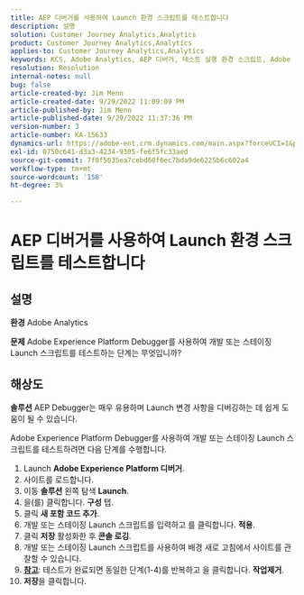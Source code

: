 ```yaml
---
title: AEP 디버거를 사용하여 Launch 환경 스크립트를 테스트합니다
description: 설명
solution: Customer Journey Analytics,Analytics
product: Customer Journey Analytics,Analytics
applies-to: Customer Journey Analytics,Analytics
keywords: KCS, Adobe Analytics, AEP 디버거, 테스트 실행 환경 스크립트, Adobe Experience Platform, 방법
resolution: Resolution
internal-notes: null
bug: false
article-created-by: Jim Menn
article-created-date: 9/29/2022 11:09:09 PM
article-published-by: Jim Menn
article-published-date: 9/29/2022 11:37:36 PM
version-number: 3
article-number: KA-15633
dynamics-url: https://adobe-ent.crm.dynamics.com/main.aspx?forceUCI=1&pagetype=entityrecord&etn=knowledgearticle&id=82e3aeb3-4b40-ed11-9db1-0022480866ad
exl-id: 0750c641-d3a3-4234-9305-fe6f5fc33aed
source-git-commit: 7f0f5035ea7cebd60f6ec7bda9de6225b6c602a4
workflow-type: tm+mt
source-wordcount: '158'
ht-degree: 3%

---
```


# AEP 디버거를 사용하여 Launch 환경 스크립트를 테스트합니다

## 설명


<b>환경</b>
Adobe Analytics

<b>문제</b>
Adobe Experience Platform Debugger를 사용하여 개발 또는 스테이징 Launch 스크립트를 테스트하는 단계는 무엇입니까?


## 해상도


<b>솔루션</b>
AEP Debugger는 매우 유용하며 Launch 변경 사항을 디버깅하는 데 쉽게 도움이 될 수 있습니다.

Adobe Experience Platform Debugger를 사용하여 개발 또는 스테이징 Launch 스크립트를 테스트하려면 다음 단계를 수행합니다.

1. Launch <b>Adobe Experience Platform 디버거</b>.
2. 사이트를 로드합니다.
3. 이동 <b>솔루션</b> 왼쪽 탐색  <b>Launch</b>.
4. 을(를) 클릭합니다. <b>구성</b> 탭.
5. 클릭 <b>새 포함 코드 추가</b>.
6. 개발 또는 스테이징 Launch 스크립트를 입력하고 를 클릭합니다. <b>적용</b>.
7. 클릭 <b>저장</b> 활성화한 후 <b>콘솔 로깅</b>.
8. 개발 또는 스테이징 Launch 스크립트를 사용하여 배경 새로 고침에서 사이트를 관찰할 수 있습니다.
9. <b><u>참고</u></b>: 테스트가 완료되면 동일한 단계(1-4)를 반복하고 을 클릭합니다. <b>작업</b><b>제거</b>.
10. <b>저장</b>을 클릭합니다.
